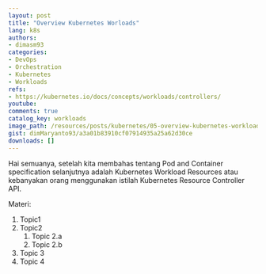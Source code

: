 ```yaml
---
layout: post
title: "Overview Kubernetes Worloads"
lang: k8s
authors:
- dimasm93
categories:
- DevOps
- Orchestration
- Kubernetes
- Workloads
refs: 
- https://kubernetes.io/docs/concepts/workloads/controllers/
youtube: 
comments: true
catalog_key: workloads
image_path: /resources/posts/kubernetes/05-overview-kubernetes-workloads
gist: dimMaryanto93/a3a01b83910cf07914935a25a62d30ce
downloads: []
---
```


Hai semuanya, setelah kita membahas tentang Pod and Container specification selanjutnya adalah Kubernetes Workload Resources atau kebanyakan orang menggunakan istilah Kubernetes Resource Controller API.

<!--more-->

Materi: 

1. Topic1
2. Topic2
    1. Topic 2.a
    2. Topic 2.b
3. Topic 3
4. Topic 4